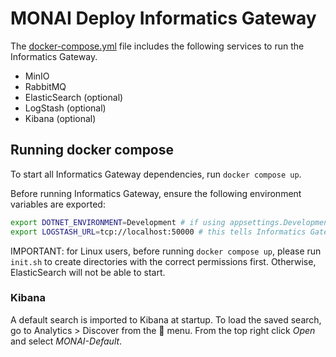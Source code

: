 <!-- 
Copyright 2022 MONAI Consortium

Licensed under the Apache License, Version 2.0 (the "License");
you may not use this file except in compliance with the License.
You may obtain a copy of the License at

http://www.apache.org/licenses/LICENSE-2.0

Unless required by applicable law or agreed to in writing, software
distributed under the License is distributed on an "AS IS" BASIS,
WITHOUT WARRANTIES OR CONDITIONS OF ANY KIND, either express or implied.
See the License for the specific language governing permissions and
limitations under the License. 
-->

# MONAI Deploy Informatics Gateway

The [docker-compose.yml](./docker-compose.yml) file includes the following services to run the Informatics Gateway.

* MinIO
* RabbitMQ
* ElasticSearch (optional)
* LogStash (optional)
* Kibana (optional)


## Running docker compose

To start all Informatics Gateway dependencies, run `docker compose up`.

Before running Informatics Gateway, ensure the following environment variables are exported:

```bash
export DOTNET_ENVIRONMENT=Development # if using appsettings.Development.json
export LOGSTASH_URL=tcp://localhost:50000 # this tells Informatics Gateway to export logs to LogStash at tcp://localhost:5000
```
IMPORTANT: for Linux users, before running `docker compose up`, please run `init.sh` to create directories with the correct permissions first. Otherwise, ElasticSearch will not be able to start.

### Kibana

A default search is imported to Kibana at startup. To load the saved search, go to Analytics > Discover from the 🍔 menu. From the top right click *Open* and select *MONAI-Default*.
